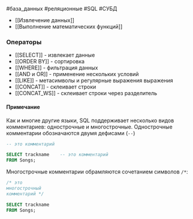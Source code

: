 #база_данных #реляционные #SQL #СУБД 

- [[Извлечение данных]]
- [[Выполнение математических функций]]
### Операторы
- [[SELECT]] - извлекает данные
- [[ORDER BY]] - сортировка
- [[WHERE]] - фильтрация данных
- [[AND и OR]] - применение нескольких условий
- [[LIKE]] - метасимволы и регулярные выражения выражения
- [[CONCAT]] - склеивает строки
- [[CONCAT_WS]] - склеивает строки через разделитель
#### Примечание
Как и многие другие языки, SQL поддерживает несколько видов комментариев: однострочные и многострочные. Однострочные комментарии обозначаются двумя дефисами (`--`)
```sql
-- это комментарий

SELECT trackname    -- это комментарий
FROM Songs;
```
Многострочные комментарии обрамляются сочетанием символов `/*`:
```sql
/* это
многострочный
комментарий */

SELECT trackname
FROM Songs;
```
